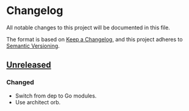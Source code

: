# Changelog

All notable changes to this project will be documented in this file.

The format is based on [Keep a Changelog](https://keepachangelog.com/en/1.0.0/),
and this project adheres to [Semantic Versioning](https://semver.org/spec/v2.0.0.html).



## [Unreleased]

### Changed

- Switch from dep to Go modules.
- Use architect orb.



[Unreleased]: https://github.com/giantswarm/kubelock/compare/v0.1.0...HEAD

[0.1.0]: https://github.com/giantswarm/kubelock/releases/tag/v0.1.0
